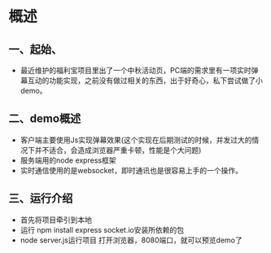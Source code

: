 # 概述

## 一、起始、
* 最近维护的福利宝项目里出了一个中秋活动页，PC端的需求里有一项实时弹幕互动的功能实现，之前没有做过相关的东西，出于好奇心，私下尝试做了小demo。


## 二、demo概述
* 客户端主要使用Js实现弹幕效果(这个实现在后期测试的时候，并发过大的情况下并不适合，会造成浏览器严重卡顿，性能是个大问题)
* 服务端用的node express框架
* 实时通信使用的是websocket，即时通讯也是很容易上手的一个操作。

## 三、运行介绍

* 首先将项目牵引到本地
* 运行 npm install express socket.io安装所依赖的包 
* node server.js运行项目  打开浏览器，8080端口，就可以预览demo了
 



